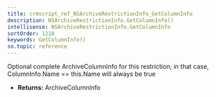 ```yaml
---
title: crmscript_ref_NSArchiveRestrictionInfo_GetColumnInfo
description: NSArchiveRestrictionInfo.GetColumnInfo()
intellisense: NSArchiveRestrictionInfo.GetColumnInfo
sortOrder: 1218
keywords: GetColumnInfo()
so.topic: reference
---
```



Optional complete ArchiveColumnInfo for this restriction; in that case, ColumnInfo.Name == this.Name will always be true



* **Returns:** ArchiveColumnInfo


